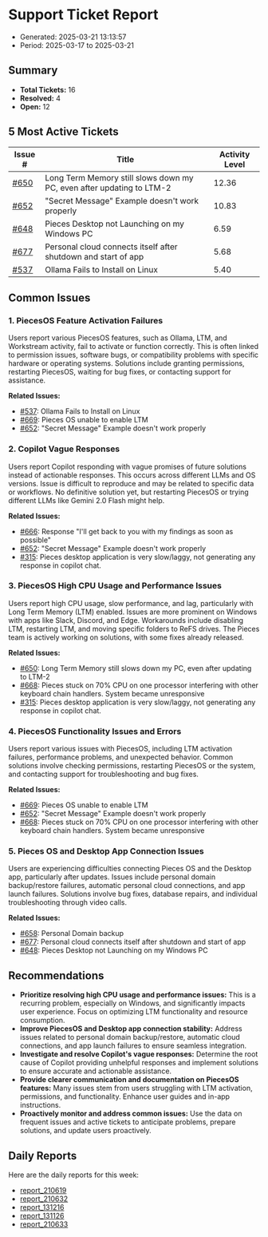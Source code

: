 # Support Ticket Report
- Generated: 2025-03-21 13:13:57
- Period: 2025-03-17 to 2025-03-21

## Summary
- **Total Tickets:** 16
- **Resolved:** 4
- **Open:** 12

## 5 Most Active Tickets
| Issue # | Title | Activity Level |
|---------|-------|----------------|
| [#650](https://github.com/pieces-app/support/issues/650) | Long Term Memory still slows down my PC, even after updating to LTM-2 | 12.36 |
| [#652](https://github.com/pieces-app/support/issues/652) | "Secret Message" Example doesn't work properly | 10.83 |
| [#648](https://github.com/pieces-app/support/issues/648) | Pieces Desktop not Launching on my Windows PC | 6.59 |
| [#677](https://github.com/pieces-app/support/issues/677) | Personal cloud connects itself after shutdown and start of app | 5.68 |
| [#537](https://github.com/pieces-app/support/issues/537) | Ollama Fails to Install on Linux | 5.40 |

## Common Issues
### 1. PiecesOS Feature Activation Failures
Users report various PiecesOS features, such as Ollama, LTM, and Workstream activity, fail to activate or function correctly.  This is often linked to permission issues, software bugs, or compatibility problems with specific hardware or operating systems. Solutions include granting permissions, restarting PiecesOS, waiting for bug fixes, or contacting support for assistance.

**Related Issues:**
- [#537](https://github.com/pieces-app/support/issues/537): Ollama Fails to Install on Linux
- [#669](https://github.com/pieces-app/support/issues/669): Pieces OS unable to enable LTM
- [#652](https://github.com/pieces-app/support/issues/652): "Secret Message" Example doesn't work properly

### 2. Copilot Vague Responses
Users report Copilot responding with vague promises of future solutions instead of actionable responses. This occurs across different LLMs and OS versions.  Issue is difficult to reproduce and may be related to specific data or workflows.  No definitive solution yet, but restarting PiecesOS or trying different LLMs like Gemini 2.0 Flash might help.

**Related Issues:**
- [#666](https://github.com/pieces-app/support/issues/666): Response "I'll get back to you with my findings as soon as possible"
- [#652](https://github.com/pieces-app/support/issues/652): "Secret Message" Example doesn't work properly
- [#315](https://github.com/pieces-app/support/issues/315): Pieces desktop application is very slow/laggy, not generating any response in copilot chat.

### 3. PiecesOS High CPU Usage and Performance Issues
Users report high CPU usage, slow performance, and lag, particularly with Long Term Memory (LTM) enabled. Issues are more prominent on Windows with apps like Slack, Discord, and Edge. Workarounds include disabling LTM, restarting LTM, and moving specific folders to ReFS drives. The Pieces team is actively working on solutions, with some fixes already released.

**Related Issues:**
- [#650](https://github.com/pieces-app/support/issues/650): Long Term Memory still slows down my PC, even after updating to LTM-2
- [#668](https://github.com/pieces-app/support/issues/668): Pieces stuck on 70% CPU on one processor interfering with other keyboard chain handlers. System became unresponsive
- [#315](https://github.com/pieces-app/support/issues/315): Pieces desktop application is very slow/laggy, not generating any response in copilot chat.

### 4. PiecesOS Functionality Issues and Errors
Users report various issues with PiecesOS, including LTM activation failures, performance problems, and unexpected behavior. Common solutions involve checking permissions, restarting PiecesOS or the system, and contacting support for troubleshooting and bug fixes.

**Related Issues:**
- [#669](https://github.com/pieces-app/support/issues/669): Pieces OS unable to enable LTM
- [#652](https://github.com/pieces-app/support/issues/652): "Secret Message" Example doesn't work properly
- [#668](https://github.com/pieces-app/support/issues/668): Pieces stuck on 70% CPU on one processor interfering with other keyboard chain handlers. System became unresponsive

### 5. Pieces OS and Desktop App Connection Issues
Users are experiencing difficulties connecting Pieces OS and the Desktop app, particularly after updates. Issues include personal domain backup/restore failures, automatic personal cloud connections, and app launch failures. Solutions involve bug fixes, database repairs, and individual troubleshooting through video calls.

**Related Issues:**
- [#658](https://github.com/pieces-app/support/issues/658): Personal Domain backup
- [#677](https://github.com/pieces-app/support/issues/677): Personal cloud connects itself after shutdown and start of app
- [#648](https://github.com/pieces-app/support/issues/648): Pieces Desktop not Launching on my Windows PC


## Recommendations
- **Prioritize resolving high CPU usage and performance issues:** This is a recurring problem, especially on Windows, and significantly impacts user experience. Focus on optimizing LTM functionality and resource consumption.
- **Improve PiecesOS and Desktop app connection stability:** Address issues related to personal domain backup/restore, automatic cloud connections, and app launch failures to ensure seamless integration.
- **Investigate and resolve Copilot's vague responses:** Determine the root cause of Copilot providing unhelpful responses and implement solutions to ensure accurate and actionable assistance.
- **Provide clearer communication and documentation on PiecesOS features:** Many issues stem from users struggling with LTM activation, permissions, and functionality. Enhance user guides and in-app instructions.
- **Proactively monitor and address common issues:** Use the data on frequent issues and active tickets to anticipate problems, prepare solutions, and update users proactively.

## Daily Reports
Here are the daily reports for this week:

- [report_210619](daily/2025-03-18/report_210619.md)
- [report_210632](daily/2025-03-19/report_210632.md)
- [report_131216](daily/2025-03-19/report_131216.md)
- [report_131126](daily/2025-03-20/report_131126.md)
- [report_210633](daily/2025-03-20/report_210633.md)
